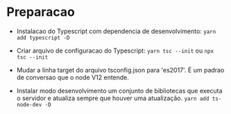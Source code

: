 # Preparacao

- Instalacao do Typescript com dependencia de desenvolvimento: ```yarn add typescript -D```

- Criar arquivo de configuracao do Typescript: ```yarn tsc --init``` ou ```npx tsc --init```

- Mudar a linha target do arquivo tsconfig.json para 'es2017'. É um padrao de conversao que o node V12 entende.

- Instalar modo desenvolvimento um conjunto de bibliotecas que executa o servidor e atualiza sempre que houver uma atualização.  ```yarn add ts-node-dev -D```


